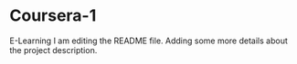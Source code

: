 # Coursera-1
E-Learning
I am editing the README file. Adding some more details about the project description.
